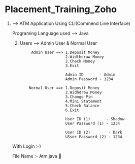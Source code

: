 # Placement_Training_Zoho

1. --> ATM Application Using CLI(Commend Line Interface)
      
      Programing Language used --> Java
      
      2) Users --> Admin User & Normal User

                  Admin User ==> 1.Deposit Money
                                 2.Widthdraw Money
                                 2.Check Money
                                 3.Exit

                                 Admin ID       - Admin
                                 Admin Password - 1234
                                 
                 Normal User ==> 1.Deposit Money
                                 2.Widhdraw Money
                                 3.Change Pin
                                 4.Mini Statement
                                 5.Check Balance
                                 6.Exit
                                 
                                 User ID (1)       - Shadow
                                 User Password (1) - 1234
                                 
                                 User ID (2)        - Dark
                                 USser Password (2) - 1234
      With Login :-)
      
      File Name :- Atm.java 🦖
